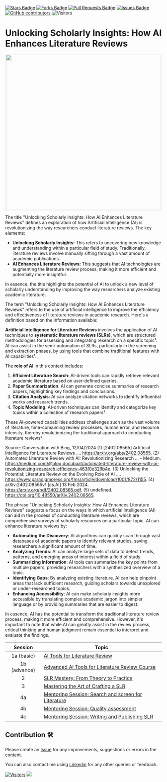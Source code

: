 <a href="https://github.com/drshahizan/SLR-FC/stargazers"><img src="https://img.shields.io/github/stars/drshahizan/SLR-FC" alt="Stars Badge"/></a>
<a href="https://github.com/drshahizan/SLR-FC/network/members"><img src="https://img.shields.io/github/forks/drshahizan/SLR-FC" alt="Forks Badge"/></a>
<a href="https://github.com/drshahizan/SLR-FC"><img src="https://img.shields.io/github/issues-pr/drshahizan/SLR-FC" alt="Pull Requests Badge"/></a>
<a href="https://github.com/drshahizan/SLR-FC/issues"><img src="https://img.shields.io/github/issues/drshahizan/SLR-FC" alt="Issues Badge"/></a>
<a href="https://github.com/drshahizan/SLR-FC/graphs/contributors"><img alt="GitHub contributors" src="https://img.shields.io/github/contributors/drshahizan/SLR-FC?color=2b9348"></a>
![Visitors](https://api.visitorbadge.io/api/visitors?path=https%3A%2F%2Fgithub.com%2Fdrshahizan%2FSLR-FC&labelColor=%23d9e3f0&countColor=%23697689&style=flat)

# Unlocking Scholarly Insights: How AI Enhances Literature Reviews

<p align="center">
<img src="/images/"  height="500" />
</p>

The title "Unlocking Scholarly Insights: How AI Enhances Literature Reviews" defines an exploration of how Artificial Intelligence (AI) is revolutionizing the way researchers conduct literature reviews. The key elements:

* **Unlocking Scholarly Insights:** This refers to uncovering new knowledge and understanding within a particular field of study. Traditionally, literature reviews involve manually sifting through a vast amount of academic publications. 
* **AI Enhances Literature Reviews:** This suggests that AI technologies are augmenting the literature review process, making it more efficient and potentially more insightful.

In essence, the title highlights the potential of AI to unlock a new level of scholarly understanding by improving the way researchers analyze existing academic literature.


The term "Unlocking Scholarly Insights: How AI Enhances Literature Reviews" refers to the use of artificial intelligence to improve the efficiency and effectiveness of literature reviews in academic research. Here's a definition based on the information available:

**Artificial Intelligence for Literature Reviews** involves the application of AI techniques to **systematic literature reviews (SLRs)**, which are structured methodologies for assessing and integrating research on a specific topic¹. AI can assist in the semi-automation of SLRs, particularly in the screening and extraction phases, by using tools that combine traditional features with AI capabilities¹.

The **role of AI** in this context includes:
1. **Efficient Literature Search**: AI-driven tools can rapidly retrieve relevant academic literature based on user-defined queries.
2. **Paper Summarization**: AI can generate concise summaries of research papers, highlighting key findings and conclusions.
3. **Citation Analysis**: AI can analyze citation networks to identify influential works and research trends.
4. **Topic Modeling**: AI-driven techniques can identify and categorize key topics within a collection of research papers².

These AI-powered capabilities address challenges such as the vast volume of literature, time-consuming review processes, human error, and resource intensity, thereby revolutionizing the traditional approach to conducting literature reviews².

Source: Conversation with Bing, 12/04/2024
(1) [2402.08565] Artificial Intelligence for Literature Reviews .... https://arxiv.org/abs/2402.08565.
(2) Automated Literature Review with AI: Revolutionizing Research ... - Medium. https://medium.com/@blog.docubaat/automated-literature-review-with-ai-revolutionizing-research-efficiency-463f0e329b4e.
(3) Unlocking the Potential: Literature Review on the Evolving Role of AI .... https://www.paradigmpress.org/fms/article/download/1001/872/1155.
(4) arXiv:2402.08565v1 [cs.AI] 13 Feb 2024. https://arxiv.org/pdf/2402.08565.pdf.
(5) undefined. https://doi.org/10.48550/arXiv.2402.08565.


The phrase "Unlocking Scholarly Insights: How AI Enhances Literature Reviews" suggests a focus on the ways in which artificial intelligence (AI) can aid in the process of conducting literature reviews, which are comprehensive surveys of scholarly resources on a particular topic. AI can enhance literature reviews by:

- **Automating the Discovery**: AI algorithms can quickly scan through vast databases of academic papers to identify relevant studies, saving researchers a significant amount of time.
- **Analyzing Trends**: AI can analyze large sets of data to detect trends, patterns, and emerging areas of interest within a field of study.
- **Summarizing Information**: AI tools can summarize the key points from multiple papers, providing researchers with a synthesized overview of a topic.
- **Identifying Gaps**: By analyzing existing literature, AI can help pinpoint areas that lack sufficient research, guiding scholars towards unexplored or under-researched topics.
- **Enhancing Accessibility**: AI can make scholarly insights more accessible by translating complex academic jargon into simpler language or by providing summaries that are easier to digest.

In essence, AI has the potential to transform the traditional literature review process, making it more efficient and comprehensive. However, it's important to note that while AI can greatly assist in the review process, critical thinking and human judgment remain essential to interpret and evaluate the findings.

| Session | Topic                                                    | 
|:---------:|----------------------------------------------------------|
| 1a (basic) | [AI Tools for Literature Review](./materials/session1a.md) | 23 and 24 Jan 2024                   | 
| 1b (advance) | [Advanced AI Tools for Literature Review Course](./materials/session1b.md) | 4 and 5 Feb 2024                   | 
| 2       | [SLR Mastery: From Theory to Practice](./materials/session2.md)                     | 18 Feb 2024  and 3 Mac 2024 | 
| 3       | [Mastering the Art of Crafting a SLR](./materials/session3.md)    | 5 Mac 2024                  | 
| 4a | [Mentoring Session: Search and screen for Literature](./materials/session4a.md)                                       | 19 Mac 2024  | 
| 4b | [Mentoring Session: Quality assessment](./materials/session4b.md)                                       | 26 Mac 2024  | 
| 4c | [Mentoring Session: Writing and Publishing SLR](./materials/session4c.md)                                       | 2 April 2024  | 

## Contribution 🛠️
Please create an [Issue](https://github.com/drshahizan/SLR-FC/issues) for any improvements, suggestions or errors in the content.

You can also contact me using [Linkedin](https://www.linkedin.com/in/drshahizan/) for any other queries or feedback.

[![Visitors](https://api.visitorbadge.io/api/visitors?path=https%3A%2F%2Fgithub.com%2Fdrshahizan&labelColor=%23697689&countColor=%23555555&style=plastic)](https://visitorbadge.io/status?path=https%3A%2F%2Fgithub.com%2Fdrshahizan)
![](https://hit.yhype.me/github/profile?user_id=81284918)




